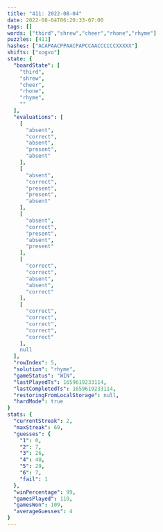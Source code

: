 ```yaml
---
title: "411: 2022-08-04"
date: 2022-08-04T06:20:33-07:00
tags: []
words: ["third","shrew","cheer","rhone","rhyme"]
puzzles: [411]
hashes: ["ACAPAACPPAACPAPCCAACCCCCCXXXXX"]
shifts: ["xogvo"]
state: {
  "boardState": [
    "third",
    "shrew",
    "cheer",
    "rhone",
    "rhyme",
    ""
  ],
  "evaluations": [
    [
      "absent",
      "correct",
      "absent",
      "present",
      "absent"
    ],
    [
      "absent",
      "correct",
      "present",
      "present",
      "absent"
    ],
    [
      "absent",
      "correct",
      "present",
      "absent",
      "present"
    ],
    [
      "correct",
      "correct",
      "absent",
      "absent",
      "correct"
    ],
    [
      "correct",
      "correct",
      "correct",
      "correct",
      "correct"
    ],
    null
  ],
  "rowIndex": 5,
  "solution": "rhyme",
  "gameStatus": "WIN",
  "lastPlayedTs": 1659619233114,
  "lastCompletedTs": 1659619233114,
  "restoringFromLocalStorage": null,
  "hardMode": true
}
stats: {
  "currentStreak": 2,
  "maxStreak": 69,
  "guesses": {
    "1": 0,
    "2": 7,
    "3": 26,
    "4": 40,
    "5": 29,
    "6": 7,
    "fail": 1
  },
  "winPercentage": 99,
  "gamesPlayed": 110,
  "gamesWon": 109,
  "averageGuesses": 4
}
---
```


<!-- more -->
